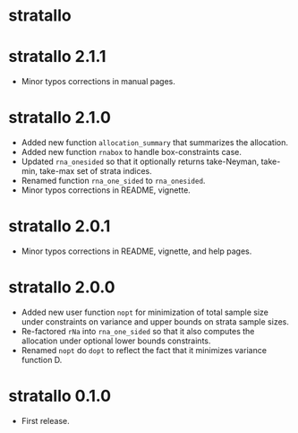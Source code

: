 # stratallo

# stratallo 2.1.1

* Minor typos corrections in manual pages.

# stratallo 2.1.0

* Added new function `allocation_summary` that summarizes the allocation.
* Added new function `rnabox` to handle box-constraints case.
* Updated `rna_onesided` so that it optionally returns take-Neyman, take-min,
  take-max set of strata indices.
* Renamed function `rna_one_sided` to `rna_onesided`.
* Minor typos corrections in README, vignette.

# stratallo 2.0.1

* Minor typos corrections in README, vignette, and help pages.

# stratallo 2.0.0

* Added new user function `nopt` for minimization of total sample size under
  constraints on variance and upper bounds on strata sample sizes. 
* Re-factored `rNa` into `rna_one_sided` so that it also computes the allocation
  under optional lower bounds constraints.
* Renamed `nopt` do `dopt` to reflect the fact that it minimizes variance
  function D.
  
# stratallo 0.1.0

* First release.
